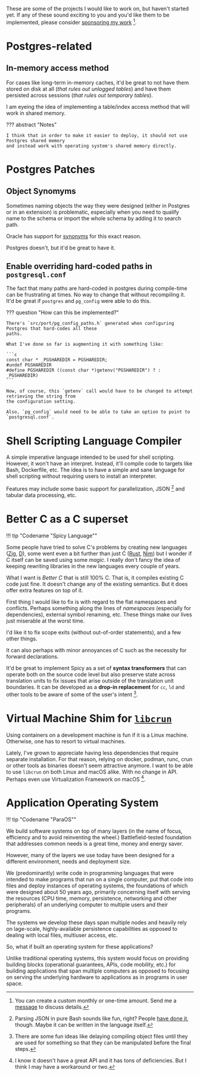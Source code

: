 These are some of the projects I would like to work on, but haven't started yet. If any of these
sound exciting to you and you'd like them to be implemented, please consider [sponsoring my work](https://github.com/sponsors/yrashk) [^sponsor].

[^sponsor]: You can create a custom monthly or one-time amount. Send me a [message](mailto:yrashk@gmail.com) to discuss details.

# Postgres-related

## In-memory access method

For cases like long-term in-memory caches, it'd be great to not have them
stored on disk at all (_that rules out unlogged tables_) and have them
persisted across sessions (_that rules out temporary tables_).

I am eyeing the idea of implementing a table/index access method that will work
in shared memory.

??? abstract "Notes"

    I think that in order to make it easier to deploy, it should not use Postgres shared memory
    and instead work with operating system's shared memory directly. 


# Postgres Patches

## Object Synomyms

Sometimes naming objects the way they were designed (either in Postgres or in
an extension) is problematic, especially when you need to qualify name
to the schema or import the whole schema by adding it to search path.

Oracle has support for
[synonyms](https://docs.oracle.com/en/database/oracle/oracle-database/21/admin/managing-views-sequences-and-synonyms.html#GUID-F66725AA-B410-49EA-9C96-CF5C408879F1)
for this exact reason.

Postgres doesn't, but it'd be great to have it.


## Enable overriding hard-coded paths in `postgresql.conf`

The fact that many paths are hard-coded in postgres during compile-time can be frustrating
at times. No way to change that without recompiling it. It'd be great if `postgres` and `pg_config`
were able to do this. 

??? question "How can this be implemented?"

    There's `src/port/pg_config_paths.h` generated when configuring Postgres that hard-codes all these
    paths.

    What I've done so far is augmenting it with something like:

    ```c
    const char * _PGSHAREDIR = PGSHAREDIR;
    #undef PGSHAREDIR
    #define PGSHAREDIR ((const char *)getenv("PGSHAREDIR") ? : _PGSHAREDIR)
    ```

    Now, of course, this `getenv` call would have to be changed to attempt retrieving the string from
    the configuration setting.

    Also, `pg_config` would need to be able to take an option to point to
    `postgresql.conf`.


# Shell Scripting Language Compiler

A simple imperative language intended to be used for shell scripting. However, it won't
have an interpret. Instead, it'll compile code to targets like Bash, Dockerfile, etc. The idea
is to have a simple and sane language for shell scripting without requiring users to install
an interpreter.

Features may include some basic support for parallelization, JSON [^json] and tabular data processing, etc.

[^json]: Parsing JSON in pure Bash sounds like fun, right? People [have done it](https://github.com/dominictarr/JSON.sh), though.
      Maybe it can be written in the language itself.

# Better C as a C superset 

!!! tip "Codename "Spicy Language""

Some people have tried to solve C's problems by creating new languages
([Zig](https://ziglang.org), [D](https://dlang.org/spec/betterc.html)), some
went even a bit further than just C ([Rust](https://rust-lang.org/),
[Nim](https://nim-lang.org/)) but I wonder if C itself can be saved
using some _magic_. I really don't fancy the idea of keeping rewriting
libraries in the new languages every couple of years.

What I want is _Better C_ that is still 100% C. That is, it compiles existing C
code just fine. It doesn't change any of the existing semantics.  But it does
offer extra features on top of it. 

First thing I would like to fix is with regard to the flat namespaces and
conflicts. Perhaps something along the lines of _namespaces_ (especially for
dependencies), external symbol renaming, etc. These things make our lives just
miserable at the worst time.

I'd like it to fix scope exits (without out-of-order statements), and a few other things.

It can also perhaps with minor annoyances of C such as the necessity for forward
declarations.

It'd be great to implement Spicy as a set of __syntax transformers__ that can
operate both on the source code level but also preserve state across
translation units to fix issues that arise outside of the translation unit
boundaries. It can be developed as a __drop-in replacement__ for `cc`, `ld` and
other tools to be aware of some of the user's intent [^ideas]. 

[^ideas]:  There are some fun ideas like delaying compiling object files until they are used for something so that
  they can be manipulated before the final steps.

# Virtual Machine Shim for [`libcrun`](https://github.com/containers/crun)

Using containers on a development machine is fun if it is a Linux machine.
Otherwise, one has to resort to virtual machines. 

Lately, I've grown to appreciate having less dependencies that require separate
installation. For that reason, relying on docker, podman, runc, crun or other
tools as binaries doesn't seem attractive anymore. I want to be able to use
`libcrun` on both Linux and macOS alike. With no change in API. Perhaps even
use Virtualization Framework on macOS [^virtualization-framework].

[^virtualization-framework]: I know it doesn't have a great API and it has tons of deficiencies. But I think I may have a workaround or two.

# Application Operating System

!!! tip "Codename "ParaOS""

We build software systems on top of many layers (in the name of focus,
efficiency and to avoid reinventing the wheel.) Battlefield-tested
foundation that addresses common needs is a great time, money and energy saver.

However, many of the layers we use today have been designed for a different
environment, needs and deployment size.

We (predominantly) write code in programming languages that were intended to
make programs that run on a single computer, put that code into files and
deploy instances of operating systems, the foundations of which were designed
about 50 years ago, primarily concerning itself with serving the resources (CPU
time, memory, persistence, networking and other peripherals) of an
underlying computer to multiple users and their programs.

The systems we develop these days span multiple nodes and heavily rely on
lage-scale, highly-available persistence capabilities as opposed to dealing
with local files, multiuser access, etc.

So, what if built an operating system for these applications?

Unlike traditional operating systems, this system would focus on providing
building blocks (operational guarantees, APIs, code mobility, etc.) for
building applications that span multiple computers as opposed to focusing on
serving the underlying hardware to applications as in programs in user space.

